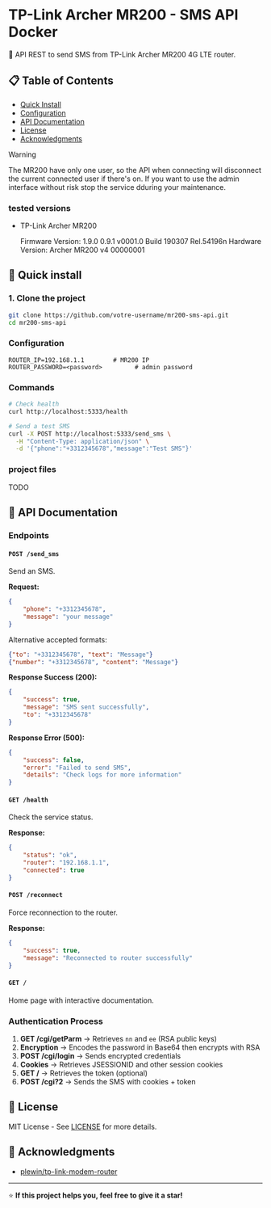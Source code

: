 # TP-Link Archer MR200 - SMS API Docker

🚀 API REST to send SMS from TP-Link Archer MR200 4G LTE router.

## 📋 Table of Contents

- [Quick Install](#quick-install)
- [Configuration](#configuration)
- [API Documentation](#api-documentation)
- [License](#license)
- [Acknowledgments](#acknowledgments)

> [!Warning]  
> The MR200 have only one user, so the API when connecting will disconnect the current connected user if there's on. If you want to use the admin interface without risk stop the service dduring your maintenance.

### tested versions

- TP-Link Archer MR200 
 
  Firmware Version: 1.9.0 0.9.1 v0001.0 Build 190307 Rel.54196n
  Hardware Version: Archer MR200 v4 00000001

## 🚀 Quick install

### 1. Clone the project

```bash
git clone https://github.com/votre-username/mr200-sms-api.git
cd mr200-sms-api
```

### Configuration

```env
ROUTER_IP=192.168.1.1        # MR200 IP
ROUTER_PASSWORD=<password>         # admin password
```


### Commands

```bash
# Check health
curl http://localhost:5333/health

# Send a test SMS
curl -X POST http://localhost:5333/send_sms \
  -H "Content-Type: application/json" \
  -d '{"phone":"+3312345678","message":"Test SMS"}'
```

### project files

TODO


## 📖 API Documentation

### Endpoints

#### `POST /send_sms`

Send an SMS.

**Request:**
```json
{
    "phone": "+3312345678",
    "message": "your message"
}
```

Alternative accepted formats:
```json
{"to": "+3312345678", "text": "Message"}
{"number": "+3312345678", "content": "Message"}
```

**Response Success (200):**
```json
{
    "success": true,
    "message": "SMS sent successfully",
    "to": "+3312345678"
}
```

**Response Error (500):**
```json
{
    "success": false,
    "error": "Failed to send SMS",
    "details": "Check logs for more information"
}
```

#### `GET /health`

Check the service status.

**Response:**
```json
{
    "status": "ok",
    "router": "192.168.1.1",
    "connected": true
}
```

#### `POST /reconnect`

Force reconnection to the router.

**Response:**
```json
{
    "success": true,
    "message": "Reconnected to router successfully"
}
```

#### `GET /`

Home page with interactive documentation.

### Authentication Process

1. **GET /cgi/getParm** → Retrieves `nn` and `ee` (RSA public keys)
2. **Encryption** → Encodes the password in Base64 then encrypts with RSA
3. **POST /cgi/login** → Sends encrypted credentials
4. **Cookies** → Retrieves JSESSIONID and other session cookies
5. **GET /** → Retrieves the token (optional)
6. **POST /cgi?2** → Sends the SMS with cookies + token


## 📝 License

MIT License - See [LICENSE](LICENSE) for more details.

## 👏 Acknowledgments

- [plewin/tp-link-modem-router](https://github.com/plewin/tp-link-modem-router)

---

⭐ **If this project helps you, feel free to give it a star!**
